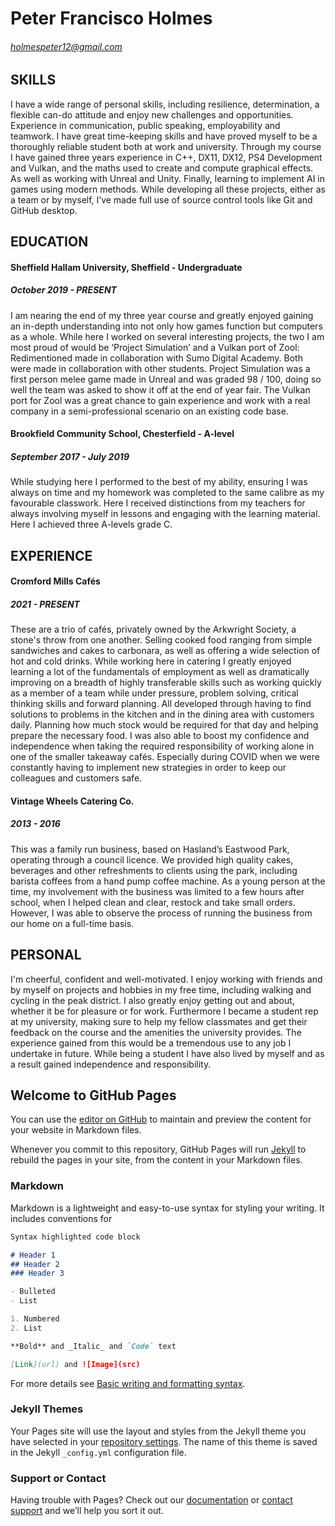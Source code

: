 # Peter Francisco Holmes
###### holmespeter12@gmail.com

## SKILLS
I have a wide range of personal skills, including resilience, determination, a flexible can-do attitude and enjoy new challenges and opportunities. Experience in communication, public speaking, employability and teamwork. I have great time-keeping skills and have proved myself to be a thoroughly reliable student both at work and university. Through my course I have gained three years experience in C++,  DX11, DX12, PS4 Development and Vulkan, and the maths used to create and compute graphical effects. As well as working with Unreal and Unity. Finally, learning to implement AI in games using modern methods. While developing all these projects, either as a team or by myself, I’ve made full use of source control tools like Git and GitHub desktop.  

## EDUCATION
#### Sheffield Hallam University, Sheffield - Undergraduate
##### October 2019 - PRESENT
I am nearing the end of my three year course and greatly enjoyed gaining an in-depth understanding into not only how games function but computers as a whole. While here I worked on several interesting projects, the two I am most proud of would be ‘Project Simulation’ and a Vulkan port of Zool: Redimentioned made in collaboration with Sumo Digital Academy. Both were made in collaboration with other students. Project Simulation was a first person melee game made in Unreal and was graded 98 / 100, doing so well the team was asked to show it off at the end of year fair. The Vulkan port for Zool was a great chance to gain experience and work with a real company in a semi-professional scenario on an existing code base.
#### Brookfield Community School, Chesterfield - A-level
##### September 2017 - July 2019
While studying here I performed to the best of my ability, ensuring I was always on time and my homework was completed to the same calibre as my favourable classwork. Here I received distinctions from my teachers for always involving myself in lessons and engaging with the learning material. Here I achieved three A-levels grade C.

## EXPERIENCE
#### Cromford Mills Cafés 
##### 2021 - PRESENT
These are a trio of cafés, privately owned by the Arkwright Society, a stone's throw from one another. Selling cooked food ranging from simple sandwiches and cakes to carbonara, as well as offering a wide selection of hot and cold drinks. While working here in catering I greatly enjoyed learning a lot of the fundamentals of employment as well as dramatically improving on a breadth of highly transferable skills such as working quickly as a member of a team while under pressure, problem solving, critical thinking skills and forward planning. All developed through having to find solutions to problems in the kitchen and in the dining area with customers daily. Planning how much stock would be required for that day and helping prepare the necessary food. I was also able to boost my confidence and independence when taking the required responsibility of working alone in one of the smaller takeaway cafés. Especially during COVID when we were constantly having to implement new strategies in order to keep our colleagues and customers safe.
#### Vintage Wheels Catering Co.
##### 2013 - 2016  
This was a family run business, based on Hasland’s Eastwood Park, operating through a council licence. We provided high quality cakes, beverages and other refreshments to clients using the park, including barista coffees from a hand pump coffee machine.  As a young person at the time, my involvement with the business was limited to a few hours after school, when I helped clean and clear, restock and take small orders. However, I was able to observe the process of running the business from our home on a full-time basis.

## PERSONAL
I'm cheerful, confident and well-motivated. I enjoy working with friends and by myself on projects and hobbies in my free time, including walking and cycling in the peak district. I also greatly enjoy getting out and about, whether it be for pleasure or for work. Furthermore I became a student rep at my university, making sure to help my fellow classmates and get their feedback on the course and the amenities the university provides. The experience gained from this would be a tremendous use to any job I undertake in future. While being a student I have also lived by myself and as a result gained independence and responsibility.



## Welcome to GitHub Pages

You can use the [editor on GitHub](https://github.com/PHolmes1011/Portfolio-Peter-Holmes/edit/gh-pages/index.md) to maintain and preview the content for your website in Markdown files.

Whenever you commit to this repository, GitHub Pages will run [Jekyll](https://jekyllrb.com/) to rebuild the pages in your site, from the content in your Markdown files.

### Markdown

Markdown is a lightweight and easy-to-use syntax for styling your writing. It includes conventions for

```markdown
Syntax highlighted code block

# Header 1
## Header 2
### Header 3

- Bulleted
- List

1. Numbered
2. List

**Bold** and _Italic_ and `Code` text

[Link](url) and ![Image](src)
```

For more details see [Basic writing and formatting syntax](https://docs.github.com/en/github/writing-on-github/getting-started-with-writing-and-formatting-on-github/basic-writing-and-formatting-syntax).

### Jekyll Themes

Your Pages site will use the layout and styles from the Jekyll theme you have selected in your [repository settings](https://github.com/PHolmes1011/Portfolio-Peter-Holmes/settings/pages). The name of this theme is saved in the Jekyll `_config.yml` configuration file.

### Support or Contact

Having trouble with Pages? Check out our [documentation](https://docs.github.com/categories/github-pages-basics/) or [contact support](https://support.github.com/contact) and we’ll help you sort it out.
